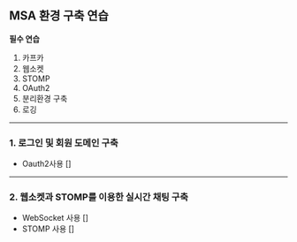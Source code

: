 ## MSA 환경 구축 연습

**필수 연습**
1. 카프카
2. 웹소켓
3. STOMP
4. OAuth2
5. 분리환경 구축
6. 로깅


-----

### 1. 로그인 및 회원 도메인 구축
- Oauth2사용 []

---

### 2. 웹소켓과 STOMP를 이용한 실시간 채팅 구축
- WebSocket 사용 []
- STOMP 사용 []